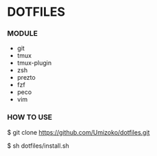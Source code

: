 # DOTFILES

### MODULE

- git
- tmux
- tmux-plugin
- zsh
- prezto
- fzf
- peco
- vim

### HOW TO USE

$ git clone https://github.com/Umizoko/dotfiles.git

$ sh dotfiles/install.sh
